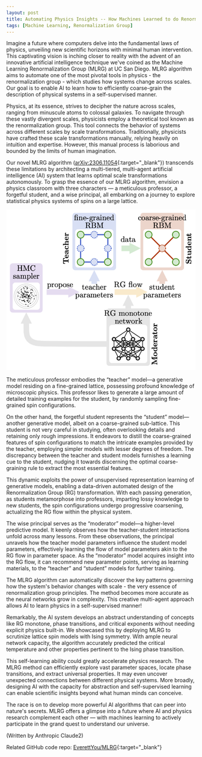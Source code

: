 ```yaml
---
layout: post
title: Automating Physics Insights -- How Machines Learned to do Renormalization
tags: [Machine Learning, Renormalization Group]
---
```



Imagine a future where computers delve into the fundamental laws of physics, unveiling new scientific horizons with minimal human intervention. This captivating vision is inching closer to reality with the advent of an innovative artificial intelligence technique we've coined as the Machine Learning Renormalization Group (MLRG) at UC San Diego. MLRG algorithm aims to automate one of the most pivotal tools in physics - the renormalization group - which studies how systems change across scales. Our goal is to enable AI to learn how to efficiently coarse-grain the description of physical systems in a self-supervised manner. 

Physics, at its essence, strives to decipher the nature across scales, ranging from minuscule atoms to colossal galaxies. To navigate through these vastly divergent scales, physicists employ a theoretical tool known as the renormalization group. This tool connects the behavior of systems across different scales by scale transformations. Traditionally, physicists have crafted these scale transformations manually, relying heavily on intuition and expertise. However, this manual process is laborious and bounded by the limits of human imagination.

Our novel MLRG algorithm ([arXiv:2306.11054](https://arxiv.org/abs/2306.11054){:target="_blank"}) transcends these limitations by architecting a multi-tiered, multi-agent artificial intelligence (AI) system that learns optimal scale transformations autonomously. To grasp the essence of our MLRG algorithm, envision a physics classroom with three characters — a meticulous professor, a forgetful student, and a wise principal, all embarking on a journey to explore statistical physics systems of spins on a large lattice.

![Architecture of MLRG algorithm](/assets/img/figures/MLRG.png)

The meticulous professor embodies the “teacher” model—a generative model residing on a fine-grained lattice, possessing profound knowledge of microscopic physics. This professor likes to generate a large amount of detailed training examples for the student, by randomly sampling fine-grained spin configurations.

On the other hand, the forgetful student represents the “student” model—another generative model, albeit on a coarse-grained sub-lattice. This student is not very careful in studying, often overlooking details and retaining only rough impressions. It endeavors to distill the coarse-grained features of spin configurations to match the intricate examples provided by the teacher, employing simpler models with lesser degrees of freedom. The discrepancy between the teacher and student models furnishes a learning cue to the student, nudging it towards discerning the optimal coarse-graining rule to extract the most essential features.

This dynamic exploits the power of unsupervised representation learning of generative models, enabling a data-driven automated design of the Renormalization Group (RG) transformation. With each passing generation, as students metamorphose into professors, imparting lossy knowledge to new students, the spin configurations undergo progressive coarsening, actualizing the RG flow within the physical system.

The wise principal serves as the “moderator” model—a higher-level predictive model. It keenly observes how the teacher-student interactions unfold across many lessons. From these observations, the principal unravels how the teacher model parameters influence the student model parameters, effectively learning the flow of model parameters akin to the RG flow in parameter space. As the “moderator” model acquires insight into the RG flow, it can recommend new parameter points, serving as learning materials, to the “teacher” and “student” models for further training.

The MLRG algorithm can automatically discover the key patterns governing how the system's behavior changes with scale - the very essence of renormalization group principles. The method becomes more accurate as the neural networks grow in complexity. This creative multi-agent approach allows AI to learn physics in a self-supervised manner!

Remarkably, the AI system develops an abstract understanding of concepts like RG monotone, phase transitions, and critical exponents without needing explicit physics built-in. We showcased this by deploying MLRG to scrutinize lattice spin models with Ising symmetry. With ample neural network capacity, the algorithm accurately predicted the critical temperature and other properties pertinent to the Ising phase transition.

This self-learning ability could greatly accelerate physics research. The MLRG method can efficiently explore vast parameter spaces, locate phase transitions, and extract universal properties. It may even uncover unexpected connections between different physical systems. More broadly, designing AI with the capacity for abstraction and self-supervised learning can enable scientific insights beyond what human minds can conceive.

The race is on to develop more powerful AI algorithms that can peer into nature's secrets. MLRG offers a glimpse into a future where AI and physics research complement each other — with machines learning to actively participate in the grand quest to understand our universe.


(Written by Anthropic Claude2)


Related GitHub code repo: [EverettYou/MLRG](https://github.com/EverettYou/MLRG){:target="_blank"} 